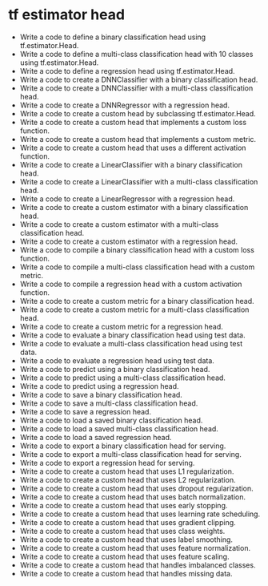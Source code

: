 # tf estimator head

- Write a code to define a binary classification head using tf.estimator.Head.
- Write a code to define a multi-class classification head with 10 classes using tf.estimator.Head.
- Write a code to define a regression head using tf.estimator.Head.
- Write a code to create a DNNClassifier with a binary classification head.
- Write a code to create a DNNClassifier with a multi-class classification head.
- Write a code to create a DNNRegressor with a regression head.
- Write a code to create a custom head by subclassing tf.estimator.Head.
- Write a code to create a custom head that implements a custom loss function.
- Write a code to create a custom head that implements a custom metric.
- Write a code to create a custom head that uses a different activation function.
- Write a code to create a LinearClassifier with a binary classification head.
- Write a code to create a LinearClassifier with a multi-class classification head.
- Write a code to create a LinearRegressor with a regression head.
- Write a code to create a custom estimator with a binary classification head.
- Write a code to create a custom estimator with a multi-class classification head.
- Write a code to create a custom estimator with a regression head.
- Write a code to compile a binary classification head with a custom loss function.
- Write a code to compile a multi-class classification head with a custom metric.
- Write a code to compile a regression head with a custom activation function.
- Write a code to create a custom metric for a binary classification head.
- Write a code to create a custom metric for a multi-class classification head.
- Write a code to create a custom metric for a regression head.
- Write a code to evaluate a binary classification head using test data.
- Write a code to evaluate a multi-class classification head using test data.
- Write a code to evaluate a regression head using test data.
- Write a code to predict using a binary classification head.
- Write a code to predict using a multi-class classification head.
- Write a code to predict using a regression head.
- Write a code to save a binary classification head.
- Write a code to save a multi-class classification head.
- Write a code to save a regression head.
- Write a code to load a saved binary classification head.
- Write a code to load a saved multi-class classification head.
- Write a code to load a saved regression head.
- Write a code to export a binary classification head for serving.
- Write a code to export a multi-class classification head for serving.
- Write a code to export a regression head for serving.
- Write a code to create a custom head that uses L1 regularization.
- Write a code to create a custom head that uses L2 regularization.
- Write a code to create a custom head that uses dropout regularization.
- Write a code to create a custom head that uses batch normalization.
- Write a code to create a custom head that uses early stopping.
- Write a code to create a custom head that uses learning rate scheduling.
- Write a code to create a custom head that uses gradient clipping.
- Write a code to create a custom head that uses class weights.
- Write a code to create a custom head that uses label smoothing.
- Write a code to create a custom head that uses feature normalization.
- Write a code to create a custom head that uses feature scaling.
- Write a code to create a custom head that handles imbalanced classes.
- Write a code to create a custom head that handles missing data.